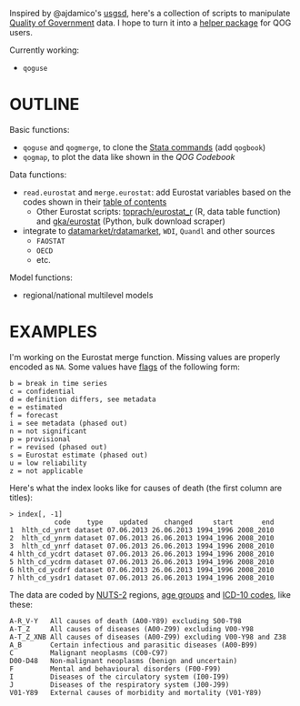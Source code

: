 Inspired by @ajdamico's [usgsd](https://github.com/ajdamico/usgsd/), here's a collection of scripts to manipulate [Quality of Government](http://www.qog.pol.gu.se/) data. I hope to turn it into a [helper package](http://www.qog.pol.gu.se/data/dataextras/forstatausers/) for QOG users.

Currently working:

* `qoguse`

# OUTLINE

Basic functions:

* `qoguse` and `qogmerge`, to clone the [Stata commands](http://www.qog.pol.gu.se/data/dataextras/forstatausers/) (add `qogbook`)
* `qogmap`, to plot the data like shown in the _QOG Codebook_

Data functions:

* `read.eurostat` and `merge.eurostat`: add Eurostat variables based on the codes shown in their [table of contents](http://epp.eurostat.ec.europa.eu/NavTree_prod/everybody/BulkDownloadListing?sort=1&file=table_of_contents_en.pdf)
  * Other Eurostat scripts: [toprach/eurostat_r](https://github.com/toprach/eurostat_r/blob/master/eurostat_r.r) (R, data table function) and [gka/eurostat](https://github.com/gka/eurostat) (Python, bulk download scraper)
* integrate to [datamarket/rdatamarket](https://github.com/DataMarket/rdatamarket), `WDI`, `Quandl` and other sources
  * `FAOSTAT`
  * `OECD`
  * etc.

Model functions:

* regional/national multilevel models

# EXAMPLES

I'm working on the Eurostat merge function. Missing values are properly encoded as `NA`. Some values have [flags](http://epp.eurostat.ec.europa.eu/NavTree_prod/htdocs/explanation/explanation_en_auth.html) of the following form:

    b = break in time series 
    c = confidential 
    d = definition differs, see metadata 
    e = estimated 
    f = forecast 
    i = see metadata (phased out) 
    n = not significant 
    p = provisional 
    r = revised (phased out) 
    s = Eurostat estimate (phased out) 
    u = low reliability 
    z = not applicable 

Here's what the index looks like for causes of death (the first column are titles):

    > index[, -1]
               code    type    updated    changed     start       end
    1  hlth_cd_ynrt dataset 07.06.2013 26.06.2013 1994_1996 2008_2010
    2  hlth_cd_ynrm dataset 07.06.2013 26.06.2013 1994_1996 2008_2010
    3  hlth_cd_ynrf dataset 07.06.2013 26.06.2013 1994_1996 2008_2010
    4 hlth_cd_ycdrt dataset 07.06.2013 26.06.2013 1994_1996 2008_2010
    5 hlth_cd_ycdrm dataset 07.06.2013 26.06.2013 1994_1996 2008_2010
    6 hlth_cd_ycdrf dataset 07.06.2013 26.06.2013 1994_1996 2008_2010
    7 hlth_cd_ysdr1 dataset 07.06.2013 26.06.2013 1994_1996 2008_2010

The data are coded by [NUTS-2](http://epp.eurostat.ec.europa.eu/portal/page/portal/nuts_nomenclature/introduction) regions, [age groups](http://epp.eurostat.ec.europa.eu/NavTree_prod/everybody/BulkDownloadListing?sort=1&file=dic%2Fen%2Fage.dic) and [ICD-10 codes](http://epp.eurostat.ec.europa.eu/NavTree_prod/everybody/BulkDownloadListing?sort=1&file=dic%2Fen%2Ficd10.dic), like these:

    A-R_V-Y   All causes of death (A00-Y89) excluding S00-T98
    A-T_Z     All causes of diseases (A00-Z99) excluding V00-Y98
    A-T_Z_XNB All causes of diseases (A00-Z99) excluding V00-Y98 and Z38
    A_B       Certain infectious and parasitic diseases (A00-B99)
    C         Malignant neoplasms (C00-C97)
    D00-D48   Non-malignant neoplasms (benign and uncertain)
    F         Mental and behavioural disorders (F00-F99)
    I         Diseases of the circulatory system (I00-I99)
    J         Diseases of the respiratory system (J00-J99)
    V01-Y89   External causes of morbidity and mortality (V01-Y89)
